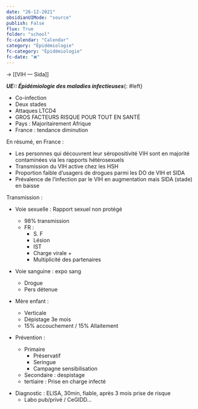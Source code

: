```yaml
---
date: "26-12-2021"
obsidianUIMode: "source"
publish: False
flux: True
folder: "school"
fc-calendar: "Calendar"
category: "Épidémiologie"
fc-category: "Épidémiologie"
fc-date: "❌"
---
```

→ [[VIH — Sida]]

***UE:: Épidémiologie des maladies infectieuses***{: #left}  

- Co-infection
- Deux stades
- Attaques LTCD4
- GROS FACTEURS RISQUE POUR TOUT EN SANTÉ
- Pays : Majoritairement Afrique 
- France : tendance diminution 


En résumé, en France : 
- Les personnes qui découvrent leur séropositivité VIH sont en majorité contaminées via les rapports hétérosexuels 
- Transmission du VIH active chez les HSH 
- Proportion faible d’usagers de drogues parmi les DO de VIH et SIDA
- Prévalence de l’infection par le VIH en augmentation mais SIDA (stade) en baisse

Transmission : 
- Voie sexuelle : Rapport sexuel non protégé
	- 98% transmission 
	- FR :
		- S. F
		- Lésion
		- IST
		- Charge virale +
		- Multiplicité des partenaires
- Voie sanguine : expo sang
	- Drogue
	- Pers détenue
- Mère enfant :
	- Verticale
	- Dépistage 3e mois
	- 15% accouchement / 15% Allaitement

- Prévention : 
	- Primaire
		- Préservatif
		- Seringue
		- Campagne sensibilisation
	- Secondaire : despistage
	- tertiaire : Prise en charge infecté

* Diagnostic : ELISA, 30min, fiable, après 3 mois prise de risque
	* Labo pub/privé / CeGIDD...